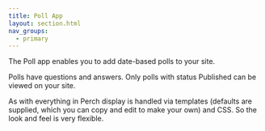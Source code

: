 ```yaml
---
title: Poll App
layout: section.html
nav_groups:
  - primary
---
```


The Poll app enables you to add date-based polls to your site.

Polls have questions and answers. Only polls with status Published can be viewed on your site.

As with everything in Perch display is handled via templates (defaults are supplied, which you can copy and edit to make your own) and CSS. So the look and feel is very flexible.
